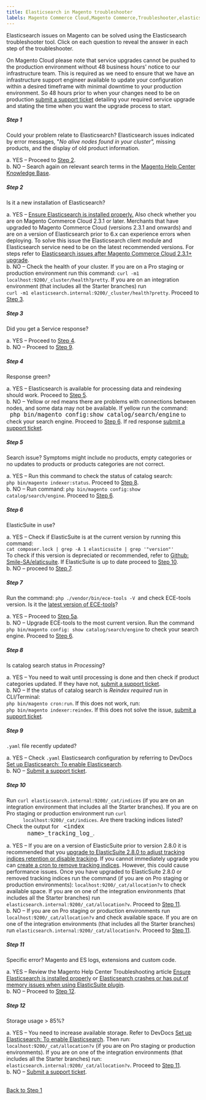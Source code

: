 ```yaml
---
title: Elasticsearch in Magento troubleshooter
labels: Magento Commerce Cloud,Magento Commerce,Troubleshooter,elasticsuite,Elasticsearch problems,missing products,Elastic,how to,crash
---
```


Elasticsearch issues on Magento can be solved using the Elasticsearch troubleshooter tool. Click on each question to reveal the answer in each step of the troubleshooter.

<p class="warning">On Magento Cloud please note that service upgrades cannot be pushed to the production environment without 48 business hours' notice to our infrastructure team. This is required as we need to ensure that we have an infrastructure support engineer available to update your configuration within a desired timeframe with minimal downtime to your production environment. So 48 hours prior to when your changes need to be on production <a href="https://support.magento.com/hc/en-us/articles/360019088251">submit a support ticket</a> detailing your required service upgrade and stating the time when you want the upgrade process to start.</p>

<div class="zd-accordion">
<!---------This is one whole accordion panel.--------------->
<div class="zd-accordion-panel">
<h5>Step 1</h5>
<div class="zd-accordion-section">Could your problem relate to Elasticsearch? Elasticsearch issues indicated by error messages, "<em>No alive nodes found in your cluster", </em>missing products, and the display of old product information. </div>
<p class="zd-accordion-text">a. YES – Proceed to <a class="accordion-anchor" href="#zd-accordion-2">Step 2</a>.<br/>b. NO – Search again on relevant search terms in the <a href="https://support.magento.com/hc">Magento Help Center Knowledge Base</a>.</p>
</div>
<!---------This is one whole accordion panel.--------------->
<div class="zd-accordion-panel">
<h5>Step 2</h5>
<div class="zd-accordion-section">Is it a new installation of Elasticsearch?</div>
<p class="zd-accordion-text">a. YES – <a href="https://support.magento.com/hc/en-us/articles/360034939312">Ensure Elasticsearch is installed properly.</a> Also check whether you are on Magento Commerce Cloud 2.3.1 or later. Merchants that have upgraded to Magento Commerce Cloud (versions 2.3.1 and onwards) and are on a version of Elasticsearch prior to 6.x can experience errors when deploying. To solve this issue the Elasticsearch client module and Elasticsearch service need to be on the latest recommended versions. For steps refer to <a href="https://support.magento.com/hc/en-us/articles/360042538511">Elasticsearch issues after Magento Commerce Cloud 2.3.1+ upgrade</a>.<br/>b. NO – Check the health of your cluster. If you are on a Pro staging or production environment run this command: <code>curl -m1 localhost:9200/_cluster/health?pretty</code>. If you are on an integration environment (that includes all the Starter branches) run<br/><code>curl -m1 elasticsearch.internal:9200/_cluster/health?pretty</code>. Proceed to <a class="accordion-anchor" href="#zd-accordion-3">Step 3</a>.</p>
</div>
<!---------This is one whole accordion panel.--------------->
<div class="zd-accordion-panel">
<h5>Step 3</h5>
<div class="zd-accordion-section">Did you get a Service response?</div>
<p class="zd-accordion-text">a. YES – Proceed to <a class="accordion-anchor" href="#zd-accordion-4">Step 4</a>.<br/>b. NO – Proceed to <a class="accordion-anchor" href="#zd-accordion-9">Step 9</a>.</p>
</div>
<!---------This is one whole accordion panel.--------------->
<div class="zd-accordion-panel">
<h5>Step 4</h5>
<div class="zd-accordion-section">Response green? </div>
<p class="zd-accordion-text">a. YES – Elasticsearch is available for processing data and reindexing should work. Proceed to <a class="accordion-anchor" href="#zd-accordion-5">Step 5</a>.<br/>b. NO – Yellow or red means there are problems with connections between nodes, and some data may not be available. If yellow run the command:<br/><code style="font-size:15px"> php bin/magento config:show catalog/search/engine</code> to check your search engine. Proceed to <a class="accordion-anchor" href="#zd-accordion-6">Step 6</a>. If red response <a href="https://support.magento.com/hc/en-us/articles/360019088251">submit a support ticket</a>. </p>
</div>
<!---------This is one whole accordion panel.--------------->
<div class="zd-accordion-panel">
<h5>Step 5</h5>
<div class="zd-accordion-section">Search issue? Symptoms might include no products, empty categories or no updates to products or products categories are not correct.  </div>
<p class="zd-accordion-text">a. YES – Run this command to check the status of catalog search:<br/> <code>php bin/magento indexer:status</code>. Proceed to <a class="accordion-anchor" href="#zd-accordion-8">Step 8</a>.<br/>b. NO – Run command: <code>php bin/magento config:show catalog/search/engine</code>. Proceed to <a class="accordion-anchor" href="#zd-accordion-6">Step 6</a>.</p>
</div>
<!---------This is one whole accordion panel.--------------->
<div class="zd-accordion-panel">
<h5>Step 6</h5>
<div class="zd-accordion-section">ElasticSuite in use?</div>
<p class="zd-accordion-text">a. YES – Check if ElasticSuite is at the current version by running this command:<br/> <code class="c-mrkdwn__code" data-stringify-type="code">cat composer.lock | grep -A 1 elasticsuite | grep '"version"'</code> <br/>To check if this version is depreciated or recommended, refer to <a href="https://github.com/Smile-SA/elasticsuite">Github: Smile-SA/elaticsuite</a>. If ElasticSuite is up to date proceed to <a class="accordion-anchor" href="#zd-accordion-10">Step 10</a>.<br/>b. NO – proceed to <a class="accordion-anchor" href="#zd-accordion-7">Step 7</a>.</p>
</div>
<!---------This is one whole accordion panel.--------------->
<div class="zd-accordion-panel">
<h5>Step 7</h5>
<div class="zd-accordion-section">Run the command: <code>php ./vendor/bin/ece-tools -V </code>and check ECE-tools version. Is it the <a href="https://github.com/magento/ece-tools/releases">latest version of ECE-tools</a>?</div>
<p class="zd-accordion-text">a. YES – Proceed to <a class="accordion-anchor" href="#zd-accordion-5">Step 5a</a>.<br/>b. NO – Upgrade ECE-tools to the most current version. Run the command <code>php bin/magento config: show catalog/search/engine</code> to check your search engine. Proceed to <a class="accordion-anchor" href="#zd-accordion-6">Step 6</a>.</p>
</div>
<!---------This is one whole accordion panel.--------------->
<div class="zd-accordion-panel">
<h5>Step 8</h5>
<div class="zd-accordion-section">Is catalog search status in <em>Processing</em>?</div>
<p class="zd-accordion-text">a. YES –  You need to wait until processing is done and then check if product categories updated. If they have not, <a href="https://support.magento.com/hc/en-us/articles/360019088251">submit a support ticket</a>. <br/>b. NO –  If the status of catalog search is <em>Reindex required</em> run in CLI/Terminal:<br/> <code>php bin/magento cron:run</code>. If this does not work, run:<br/> <code>php bin/magento indexer:reindex</code>. If this does not solve the issue, <a href="https://support.magento.com/hc/en-us/articles/360019088251"> submit a support ticket</a>.</p>
</div>
<!---------This is one whole accordion panel.--------------->
<div class="zd-accordion-panel">
<h5>Step 9</h5>
<div class="zd-accordion-section">
<code>.yaml</code> file recently updated?</div>
<p class="zd-accordion-text">a. YES – Check <code>.yaml</code> Elasticsearch configuration by referring to DevDocs <a href="https://devdocs.magento.com/cloud/project/project-conf-files_services-elastic.html?itm_source=devdocs&amp;itm_medium=search_page&amp;itm_campaign=federated_search&amp;itm_term=elastic%20search%20yaml">Set up Elasticsearch: To enable Elasticsearch</a>.<br/>b. NO – <a href="https://support.magento.com/hc/en-us/articles/360019088251">Submit a support ticket</a>.</p>
</div>
<!---------This is one whole accordion panel.--------------->
<div class="zd-accordion-panel">
<h5>Step 10</h5>
<div class="zd-accordion-section">Run <code>curl elasticsearch.internal:9200/_cat/indices</code> (if you are on an integration environment that includes all the Starter branches). If you are on Pro staging or production environment run <code>curl
      localhost:9200/_cat/indices</code>. Are there tracking indices listed? Check the output for <code style="font-size:15px"> &lt;index
      name>_tracking_log_</code>. 
</div>
<p class="zd-accordion-text">a. YES –  If you are on a version of ElasticSuite prior to version 2.8.0 it is recommended that you <a href="https://support.magento.com/hc/en-us/articles/360035266131?">upgrade to ElasticSuite 2.8.0 to adjust tracking indices retention or disable tracking</a>. If you cannot immediately upgrade you can <a href="https://support.magento.com/hc/en-us/articles/360034921492">create a cron to remove tracking indices</a>. However, this could cause performance issues. Once you have upgraded to ElasticSuite 2.8.0 or removed tracking indices run the command (if you are on Pro staging or production environments): <code>localhost:9200/_cat/allocation?v</code> to check available space. If you are on one of the integration environments (that includes all the Starter branches) run <code>elasticsearch.internal:9200/_cat/allocation?v</code>. Proceed to <a class="accordion-anchor" href="#zd-accordion-11">Step 11</a>.<br/>b. NO – If you are on Pro staging or production environments run <code>localhost:9200/_cat/allocation?v</code> and check available space. If you are on one of the integration environments (that includes all the Starter branches) run <code>elasticsearch.internal:9200/_cat/allocation?v</code>. Proceed to <a class="accordion-anchor" href="#zd-accordion-11">Step 11</a>.</p>
</div>
<!---------This is one whole accordion panel.--------------->
<div class="zd-accordion-panel">
<h5>Step 11</h5>
<div class="zd-accordion-section">Specific error? Magento and ES logs, extensions and custom code.</div>
<p class="zd-accordion-text">a. YES – Review the Magento Help Center Troubleshooting article <a href="https://support.magento.com/hc/en-us/articles/360034939312">Ensure Elasticsearch is installed properly</a> or <a href="https://support.magento.com/hc/en-us/articles/360035266131">Elasticsearch crashes or has out of memory issues when using ElasticSuite plugin</a>.<br/>b. NO – Proceed to <a class="accordion-anchor" href="#zd-accordion-12">Step 12</a>.</p>
</div>
<!---------This is one whole accordion panel.--------------->
<div class="zd-accordion-panel">
<h5>Step 12</h5>
<div class="zd-accordion-section">Storage usage > 85%?</div>
<p class="zd-accordion-text">a.  YES – You need to increase available storage. Refer to DevDocs <a href="https://devdocs.magento.com/cloud/project/project-conf-files_services-elastic.html?itm_source=devdocs&amp;itm_medium=search_page&amp;itm_campaign=federated_search&amp;itm_term=elastic%20search%20yaml">Set up Elasticsearch: To enable Elasticsearch</a>. Then run: <code>localhost:9200/_cat/allocation?v</code> (if you are on Pro staging or production environments). If you are on one of the integration environments (that includes all the Starter branches) run: <code>elasticsearch.internal:9200/_cat/allocation?v</code><font>.  </font> Proceed to <a class="accordion-anchor" href="#zd-accordion-11">Step 11</a>.<br/>b. NO – <a href="https://support.magento.com/hc/en-us/articles/360019088251">Submit a support ticket</a>.</p>
</div>
<p><!---------This is one whole accordion panel.---------------></p>
<p><a href="#zd-accordion-1"><br/>Back to Step 1</a></p>
</div>